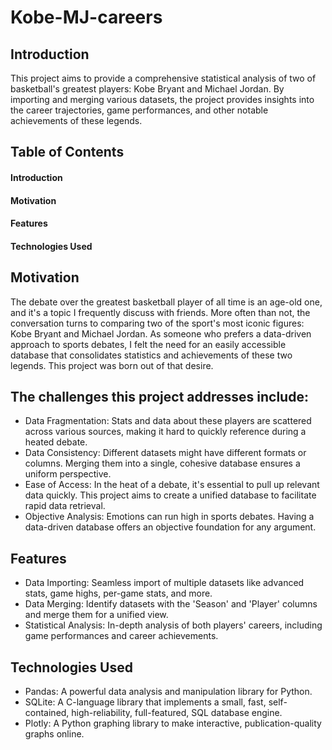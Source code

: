 # Kobe-MJ-careers

## Introduction
This project aims to provide a comprehensive statistical analysis of two of basketball's greatest players: Kobe Bryant and Michael Jordan. By importing and merging various datasets, the project provides insights into the career trajectories, game performances, and other notable achievements of these legends.

## Table of Contents

#### Introduction
#### Motivation
#### Features
#### Technologies Used

## Motivation
The debate over the greatest basketball player of all time is an age-old one, and it's a topic I frequently discuss with friends. More often than not, the conversation turns to comparing two of the sport's most iconic figures: Kobe Bryant and Michael Jordan. As someone who prefers a data-driven approach to sports debates, I felt the need for an easily accessible database that consolidates statistics and achievements of these two legends. This project was born out of that desire.

## The challenges this project addresses include:

+ Data Fragmentation: Stats and data about these players are scattered across various sources, making it hard to quickly reference during a heated debate.
+ Data Consistency: Different datasets might have different formats or columns. Merging them into a single, cohesive database ensures a uniform perspective.
+ Ease of Access: In the heat of a debate, it's essential to pull up relevant data quickly. This project aims to create a unified database to facilitate rapid data retrieval.
+ Objective Analysis: Emotions can run high in sports debates. Having a data-driven database offers an objective foundation for any argument.

## Features

+ Data Importing: Seamless import of multiple datasets like advanced stats, game highs, per-game stats, and more.
+ Data Merging: Identify datasets with the 'Season' and 'Player' columns and merge them for a unified view.
+ Statistical Analysis: In-depth analysis of both players' careers, including game performances and career achievements.

## Technologies Used

+ Pandas: A powerful data analysis and manipulation library for Python.
+ SQLite: A C-language library that implements a small, fast, self-contained, high-reliability, full-featured, SQL database engine.
+ Plotly: A Python graphing library to make interactive, publication-quality graphs online.
